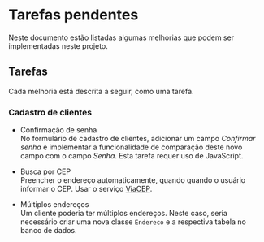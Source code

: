 # Tarefas pendentes

Neste documento estão listadas algumas melhorias que podem ser implementadas neste projeto. 


## Tarefas

Cada melhoria está descrita a seguir, como uma tarefa.


### Cadastro de clientes

- Confirmação de senha  
No formulário de cadastro de clientes, adicionar um campo *Confirmar senha* e implementar a funcionalidade de comparação deste novo campo com o campo *Senha*. Esta tarefa requer uso de JavaScript.


- Busca por CEP  
Preencher o endereço automaticamente, quando quando o usuário informar o CEP.
Usar o serviço [ViaCEP](https://viacep.com.br/).


- Múltiplos endereços  
Um cliente poderia ter múltiplos endereços. Neste caso, seria necessário criar uma nova classe `Endereco` e a respectiva tabela no banco de dados.
